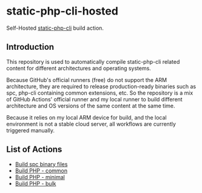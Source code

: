 # static-php-cli-hosted
Self-Hosted [static-php-cli](https://github.com/crazywhalecc/static-php-cli) build action.

## Introduction

This repository is used to automatically compile static-php-cli related content for different architectures and operating systems.

Because GitHub's official runners (free) do not support the ARM architecture, 
they are required to release production-ready binaries such as spc, 
php-cli containing common extensions, etc. 
So the repository is a mix of GitHub Actions' official runner and my local runner to build 
different architecture and OS versions of the same content at the same time.

Because it relies on my local ARM device for build, and the local environment is not a stable cloud server, 
all workflows are currently triggered manually.

## List of Actions

- [Build spc binary files](https://github.com/crazywhalecc/static-php-cli-hosted/blob/master/.github/workflows/build-spc-release.yml)
- [Build PHP - common](https://github.com/crazywhalecc/static-php-cli-hosted/blob/master/.github/workflows/build-php-common.yml)
- [Build PHP - minimal](https://github.com/crazywhalecc/static-php-cli-hosted/blob/master/.github/workflows/build-php-minimal.yml)
- [Build PHP - bulk](https://github.com/crazywhalecc/static-php-cli-hosted/blob/master/.github/workflows/build-php-bulk.yml)
